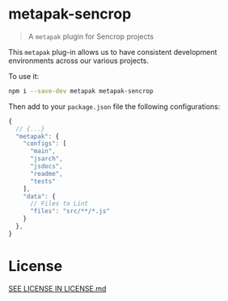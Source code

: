 <!--
# This file is automatically generated by a
# `metapak` module. Do NOT change it in
# place, your changes would be overriden.
-->

# metapak-sencrop
> A `metapak` plugin for Sencrop projects


This `metapak` plug-in allows us to
 have consistent development environments
  across our various projects.

To use it:
```sh
npm i --save-dev metapak metapak-sencrop
```

Then add to your `package.json` file the
 following configurations:
```js
{
  // {...}
  "metapak": {
    "configs": [
      "main",
      "jsarch",
      "jsdocs",
      "readme",
      "tests"
    ],
    "data": {
      // Files to Lint
      "files": "src/**/*.js"
    }
  },
}
```

# License
[SEE LICENSE IN LICENSE.md](https://github.com/sencrop/metapak-sencrop/blob/master/LICENSE.md)
